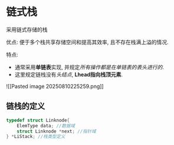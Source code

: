# 链式栈

采⽤链式存储的栈

优点: 便于多个栈共享存储空间和提⾼其效率, 且不存在栈满上溢的情况.

特点:

- 通常采⽤**单链表**实现, 并规定*所有操作都是在单链表的表头进⾏的*.
- 这⾥规定链栈没有*头结点*, **Lhead指向栈顶元素**.

![[Pasted image 20250810225259.png]]

## 链栈的定义

```c
typedef struct Linknode{
	ElemType data; //数据域
	struct Linknode *next; //指针域
} *LiStack; //栈类型定义
```

